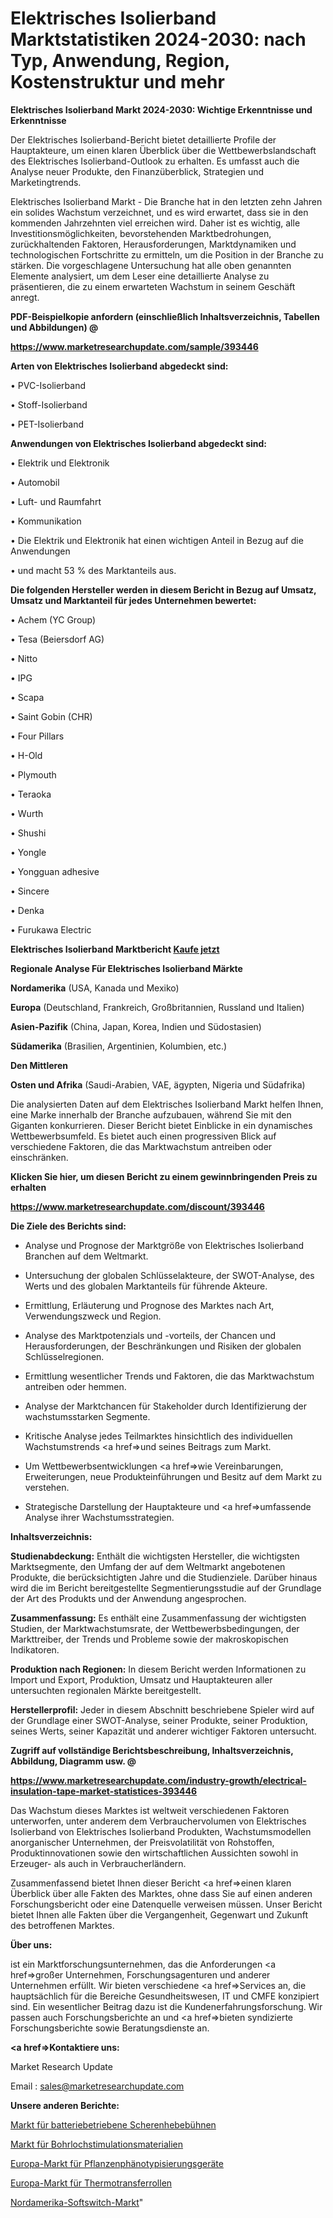 # Elektrisches Isolierband Marktstatistiken 2024-2030: nach Typ, Anwendung, Region, Kostenstruktur und mehr

<strong>Elektrisches Isolierband Markt 2024-2030: Wichtige Erkenntnisse und Erkenntnisse</strong>

Der Elektrisches Isolierband-Bericht bietet detaillierte Profile der Hauptakteure, um einen klaren Überblick über die Wettbewerbslandschaft des Elektrisches Isolierband-Outlook zu erhalten. Es umfasst auch die Analyse neuer Produkte, den Finanzüberblick, Strategien und Marketingtrends.

Elektrisches Isolierband Markt - Die Branche hat in den letzten zehn Jahren ein solides Wachstum verzeichnet, und es wird erwartet, dass sie in den kommenden Jahrzehnten viel erreichen wird. Daher ist es wichtig, alle Investitionsmöglichkeiten, bevorstehenden Marktbedrohungen, zurückhaltenden Faktoren, Herausforderungen, Marktdynamiken und technologischen Fortschritte zu ermitteln, um die Position in der Branche zu stärken. Die vorgeschlagene Untersuchung hat alle oben genannten Elemente analysiert, um dem Leser eine detaillierte Analyse zu präsentieren, die zu einem erwarteten Wachstum in seinem Geschäft anregt.



<strong><b>PDF-Beispielkopie anfordern (einschließlich Inhaltsverzeichnis, Tabellen und Abbildungen) @ </b></strong>

<strong><a href=https://www.marketresearchupdate.com/sample/393446>

<strong>https://www.marketresearchupdate.com/sample/393446</u></a></strong></strong>



<strong>Arten von Elektrisches Isolierband abgedeckt sind:</strong>

• PVC-Isolierband

• Stoff-Isolierband

• PET-Isolierband



<strong>Anwendungen von Elektrisches Isolierband abgedeckt sind:</strong>

• Elektrik und Elektronik

• Automobil

• Luft- und Raumfahrt

• Kommunikation

• Die Elektrik und Elektronik hat einen wichtigen Anteil in Bezug auf die Anwendungen

• und macht 53 % des Marktanteils aus.



<strong>Die folgenden Hersteller werden in diesem Bericht in Bezug auf Umsatz, Umsatz und Marktanteil für jedes Unternehmen bewertet:</strong>

• Achem (YC Group)

• Tesa (Beiersdorf AG)

• Nitto

• IPG

• Scapa

• Saint Gobin (CHR)

• Four Pillars

• H-Old

• Plymouth

• Teraoka

• Wurth

• Shushi

• Yongle

• Yongguan adhesive

• Sincere

• Denka

• Furukawa Electric



<strong>Elektrisches Isolierband Marktbericht <a href=https://www.marketresearchupdate.com/buynow/393446>Kaufe jetzt</a></strong>



<strong>Regionale Analyse Für Elektrisches Isolierband Märkte</strong>



<strong>Nordamerika</strong> (USA, Kanada und Mexiko)



<strong>Europa</strong> (Deutschland, Frankreich, Großbritannien, Russland und Italien)



<strong>Asien-Pazifik</strong> (China, Japan, Korea, Indien und Südostasien)



<strong>Südamerika</strong> (Brasilien, Argentinien, Kolumbien, etc.)



<strong>Den Mittleren</strong> 

<strong>Osten und Afrika</strong> (Saudi-Arabien, VAE, ägypten, Nigeria und Südafrika)

Die analysierten Daten auf dem Elektrisches Isolierband Markt helfen Ihnen, eine Marke innerhalb der Branche aufzubauen, während Sie mit den Giganten konkurrieren. Dieser Bericht bietet Einblicke in ein dynamisches Wettbewerbsumfeld. Es bietet auch einen progressiven Blick auf verschiedene Faktoren, die das Marktwachstum antreiben oder einschränken.



<strong>Klicken Sie hier, um diesen Bericht zu einem gewinnbringenden Preis zu erhalten
</strong>

<strong><a href=https://www.marketresearchupdate.com/discount/393446>https://www.marketresearchupdate.com/discount/393446</b></u></strong></a>



<strong>Die Ziele des Berichts sind:</strong>

- Analyse und Prognose der Marktgröße von Elektrisches Isolierband Branchen auf dem Weltmarkt.

- Untersuchung der globalen Schlüsselakteure, der SWOT-Analyse, des Werts und des globalen Marktanteils für führende Akteure.

- Ermittlung, Erläuterung und Prognose des Marktes nach Art, Verwendungszweck und Region.

- Analyse des Marktpotenzials und -vorteils, der Chancen und Herausforderungen, der Beschränkungen und Risiken der globalen Schlüsselregionen.

- Ermittlung wesentlicher Trends und Faktoren, die das Marktwachstum antreiben oder hemmen.

- Analyse der Marktchancen für Stakeholder durch Identifizierung der wachstumsstarken Segmente.

- Kritische Analyse jedes Teilmarktes hinsichtlich des individuellen Wachstumstrends <a href=>und</a> seines Beitrags zum Markt.

- Um Wettbewerbsentwicklungen <a href=>wie</a> Vereinbarungen, Erweiterungen, neue Produkteinführungen und Besitz auf dem Markt zu verstehen.

- Strategische Darstellung der Hauptakteure und <a href=>umfas</a>sende Analyse ihrer Wachstumsstrategien.



<strong>Inhaltsverzeichnis:</strong>



<strong>Studienabdeckung:</strong> Enthält die wichtigsten Hersteller, die wichtigsten Marktsegmente, den Umfang der auf dem Weltmarkt angebotenen Produkte, die berücksichtigten Jahre und die Studienziele. Darüber hinaus wird die im Bericht bereitgestellte Segmentierungsstudie auf der Grundlage der Art des Produkts und der Anwendung angesprochen.



<strong>Zusammenfassung:</strong> Es enthält eine Zusammenfassung der wichtigsten Studien, der Marktwachstumsrate, der Wettbewerbsbedingungen, der Markttreiber, der Trends und Probleme sowie der makroskopischen Indikatoren.



<strong>Produktion nach Regionen:</strong> In diesem Bericht werden Informationen zu Import und Export, Produktion, Umsatz und Hauptakteuren aller untersuchten regionalen Märkte bereitgestellt.



<strong>Herstellerprofil:</strong> Jeder in diesem Abschnitt beschriebene Spieler wird auf der Grundlage einer SWOT-Analyse, seiner Produkte, seiner Produktion, seines Werts, seiner Kapazität und anderer wichtiger Faktoren untersucht.



<strong><b>Zugriff auf vollständige Berichtsbeschreibung, Inhaltsverzeichnis, Abbildung, Diagramm usw. @ </b></strong>

<strong><a href=https://www.marketresearchupdate.com/industry-growth/electrical-insulation-tape-market-statistices-393446>https://www.marketresearchupdate.com/industry-growth/electrical-insulation-tape-market-statistices-393446</a></strong>

Das Wachstum dieses Marktes ist weltweit verschiedenen Faktoren unterworfen, unter anderem dem Verbrauchervolumen von Elektrisches Isolierband von Elektrisches Isolierband Produkten, Wachstumsmodellen anorganischer Unternehmen, der Preisvolatilität von Rohstoffen, Produktinnovationen sowie den wirtschaftlichen Aussichten sowohl in Erzeuger- als auch in Verbraucherländern.

Zusammenfassend bietet Ihnen dieser Bericht <a href=>einen</a> klaren Überblick über alle Fakten des Marktes, ohne dass Sie auf einen anderen Forschungsbericht oder eine Datenquelle verweisen müssen. Unser Bericht bietet Ihnen alle Fakten über die Vergangenheit, Gegenwart und Zukunft des betroffenen Marktes.



<strong>Über uns:</strong>

 ist ein Marktforschungsunternehmen, das die Anforderungen <a href=>großer</a> Unternehmen, Forschungsagenturen und anderer Unternehmen erfüllt. Wir bieten verschiedene <a href=>Services</a> an, die hauptsächlich für die Bereiche Gesundheitswesen, IT und CMFE konzipiert sind. Ein wesentlicher Beitrag dazu ist die Kundenerfahrungsforschung. Wir passen auch Forschungsberichte an und <a href=>bieten</a> syndizierte Forschungsberichte sowie Beratungsdienste an.



<strong><a href=>Kontaktiere uns:</a></strong>

Market Research Update

Email : sales@marketresearchupdate.com



<strong>Unsere anderen Berichte:</strong>

<a href=https://www.linkedin.com/pulse/battery-powered-scissor-lifts-market-has-huge-demand-worldwide>Markt für batteriebetriebene Scherenhebebühnen</a>

<a href=https://www.linkedin.com/pulse/well-stimulation-materials-market-outlooks>Markt für Bohrlochstimulationsmaterialien</a>

<a href=https://www.linkedin.com/pulse/europe-plant-phenotyping-equipment-market-size-opportunities>Europa-Markt für Pflanzenphänotypisierungsgeräte</a>

<a href=https://www.linkedin.com/pulse/europe-thermal-transfer-roll-market-analysis>Europa-Markt für Thermotransferrollen</a>

<a href=https://www.linkedin.com/pulse/north-america-softswitch-market-growth-possibilities>Nordamerika-Softswitch-Markt</a>"
